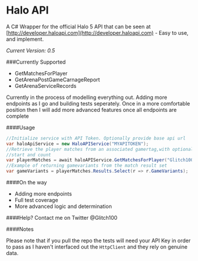 # Halo API

A C# Wrapper for the official Halo 5 API that can be seen at [http://developer.haloapi.com](http://developer.haloapi.com) - Easy to use, and implement. 

*Current Version: 0.5*

###Currently Supported
- GetMatchesForPlayer
- GetArenaPostGameCarnageReport
- GetArenaServiceRecords


Currently in the process of modelling everything out. Adding more endpoints as I go and building tests seperately. Once in a more comfortable position then I will add more advanced features once all endpoints are complete

####Usage

```C#
//Initialize service with API Token. Optionally provide base api url
var haloApiService = new HaloAPIService("MYAPITOKEN");
//Retrieve the player matches from an associated gamertag,with optional gamemode, 
//start and count
var playerMatches = await haloAPIService.GetMatchesForPlayer("Glitch100", GameMode.Arena);
//Example of returning gamevariants from the match result set 
var gameVariants = playerMatches.Results.Select(r => r.GameVariants);
```

####On the way
- Adding more endpoints
- Full test coverage
- More advanced logic and determination

####Help? 
Contact me on Twitter @Glitch100

####Notes

Please note that if you pull the repo the tests will need your API Key in order to pass as I haven't interfaced out the `HttpClient` and they rely on genuine data.

